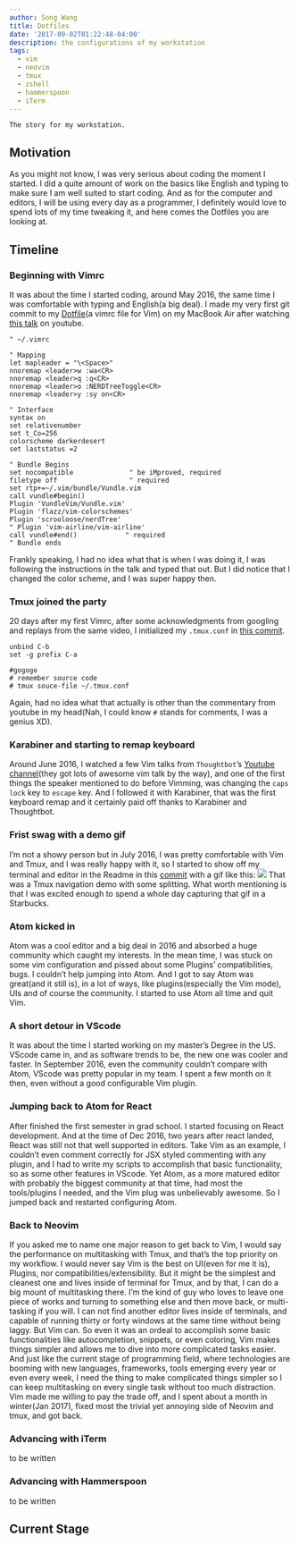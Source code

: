 ```yaml
---
author: Song Wang
title: Dotfiles
date: '2017-09-02T01:22:48-04:00'
description: the configurations of my workstation
tags:
  - vim
  - neovim
  - tmux
  - zshell
  - hammerspoon
  - iTerm
---
```

    The story for my workstation.

## Motivation
As you might not know, I was very serious about coding the moment I started. I did a quite amount of work on the basics like English and typing to make sure I am well suited to start coding. And as for the computer and editors, I will be using every day as a programmer, I definitely would love to spend lots of my time tweaking it, and here comes the Dotfiles you are looking at.

## Timeline
### Beginning with Vimrc
It was about the time I started coding, around May 2016, the same time I was comfortable with typing and English(a big deal). I made my very first git commit to my [Dotfile](https://github.com/wangsongiam/dotfiles/commit/96cd0a801bea0faab31eae63dba9171b84169ac4)(a vimrc file for Vim) on my MacBook Air after watching [this talk](https://www.youtube.com/watch?v=5r6yzFEXajQ&t=2858s) on youtube. 

```vim
" ~/.vimrc

" Mapping
let mapleader = "\<Space>"
nnoremap <leader>w :wa<CR>
nnoremap <leader>q :q<CR>
nnoremap <leader>o :NERDTreeToggle<CR>
nnoremap <leader>y :sy on<CR>

" Interface
syntax on
set relativenumber
set t_Co=256
colorscheme darkerdesert
set laststatus =2

" Bundle Begins
set nocompatible              " be iMproved, required
filetype off                  " required
set rtp+=~/.vim/bundle/Vundle.vim
call vundle#begin()
Plugin 'VundleVim/Vundle.vim'
Plugin 'flazz/vim-colorschemes'
Plugin 'scrooloose/nerdTree'
" Plugin 'vim-airline/vim-airline'
call vundle#end()            " required
" Bundle ends 
```

Frankly speaking, I had no idea what that is when I was doing it, I was following the instructions in the talk and typed that out. But I did notice that I changed the color scheme, and I was super happy then. 


### Tmux joined the party
20 days after my first Vimrc, after some acknowledgments from googling and replays from the same video, I initialized my `.tmux.conf` in [this commit](https://github.com/wangsongiam/dotfiles/commit/3903851e3b4f9f644aec2586554538a1bde4f76c). 

```
unbind C-b
set -g prefix C-a

#gogogo
# remember source code
# tmux souce-file ~/.tmux.conf
```
Again, had no idea what that actually is other than the commentary from youtube in my head(Nah, I could know `#` stands for comments, I was a genius XD).
### Karabiner and starting to remap keyboard
Around June 2016, I watched a few Vim talks from `Thoughtbot`’s  [Youtube channel](https://www.youtube.com/user/ThoughtbotVideo)(they got lots of awesome vim talk by the way), and one of the first things the speaker mentioned to do before Vimming, was changing the `caps lock` key to `escape` key. And I followed it with Karabiner, that was the first keyboard remap and it certainly paid off thanks to Karabiner and Thoughtbot. 

### Frist swag with a demo gif
I’m not a showy person but in July 2016, I was pretty comfortable with Vim and Tmux, and I was really happy with it, so I started to show off my terminal and editor in the Readme in this [commit](https://github.com/wangsongiam/dotfiles/tree/fb420a41d2178b58b7952f04ff95cf0c4714c77b) with a gif like this:
![](https://cloud.githubusercontent.com/assets/19645990/16610534/5f89bac0-438e-11e6-866f-342825f8ffd8.gif)
That was a Tmux navigation demo with some splitting. What worth mentioning is that I was excited enough to spend a whole day capturing that gif in a Starbucks.
### Atom kicked in
Atom was a cool editor and a big deal in 2016 and absorbed a huge community which caught my interests. In the mean time, I was stuck on some vim configuration and pissed about some Plugins’ compatibilities, bugs. I couldn’t help jumping into Atom. And I got to say Atom was great(and it still is), in a lot of ways, like plugins(especially the Vim mode), UIs and of course the community. I started to use Atom all time and quit Vim.

### A short detour in VScode
It was about the time I started working on my master’s Degree in the US. VScode came in, and as software trends to be, the new one was cooler and faster. In September 2016, even the community couldn’t compare with Atom, VScode was pretty popular in my team. I spent a few month on it then, even without a good configurable Vim plugin. 
### Jumping back to Atom for React
After finished the first semester in grad school. I started focusing on React development. And at the time of Dec 2016, two years after react landed, React was still not that well supported in editors. Take Vim as an example, I couldn’t even comment correctly for JSX styled commenting with any plugin, and I had to write my scripts to accomplish that basic functionality, so as some other features in VScode. Yet Atom, as a more matured editor with probably the biggest community at that time, had most the tools/plugins I needed, and the Vim plug was unbelievably awesome. So I jumped back and restarted configuring Atom.
### Back to Neovim
If you asked me to name one major reason to get back to Vim, I would say the performance on multitasking with Tmux, and that’s the top priority on my workflow. I would never say Vim is the best on UI(even for me it is), Plugins, nor compatibilities/extensibility. But it might be the simplest and cleanest one and lives inside of terminal for Tmux, and by that, I can do a big mount of multitasking there. I’m the kind of guy who loves to leave one piece of works and turning to something else and then move back, or multi-tasking if you will. I can not find another editor lives inside of terminals, and capable of running thirty or forty windows at the same time without being laggy. But Vim can. 
So even it was an ordeal to accomplish some basic functionalities like autocompletion, snippets, or even coloring, Vim makes things simpler and allows me to dive into more complicated tasks easier. And just like the current stage of programming field, where technologies are booming with new languages, frameworks, tools emerging every year or even every week, I need the thing to make complicated things simpler so I can keep multitasking on every single task without too much distraction. Vim made me willing to pay the trade off, and I spent about a month in winter(Jan 2017), fixed most the trivial yet annoying side of Neovim and tmux, and got back.
### Advancing with iTerm
to be written
### Advancing with Hammerspoon
to be written 


## Current Stage
